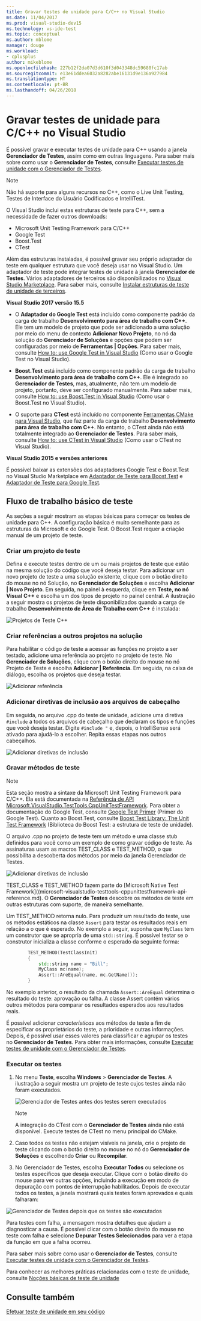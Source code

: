```yaml
---
title: Gravar testes de unidade para C/C++ no Visual Studio
ms.date: 11/04/2017
ms.prod: visual-studio-dev15
ms.technology: vs-ide-test
ms.topic: conceptual
ms.author: mblome
manager: douge
ms.workload:
- cplusplus
author: mikeblome
ms.openlocfilehash: 227b12f2da07d3d610f3d043348dc59680fc17ab
ms.sourcegitcommit: e13e61ddea6032a8282abe16131d9e136a927984
ms.translationtype: HT
ms.contentlocale: pt-BR
ms.lasthandoff: 04/26/2018
---
```

# <a name="write-unit-tests-for-cc-in-visual-studio"></a>Gravar testes de unidade para C/C++ no Visual Studio

É possível gravar e executar testes de unidade para C++ usando a janela **Gerenciador de Testes**, assim como em outras linguagens. Para saber mais sobre como usar o **Gerenciador de Testes**, consulte [Executar testes de unidade com o Gerenciador de Testes](run-unit-tests-with-test-explorer.md).

> [!NOTE]
> Não há suporte para alguns recursos no C++, como o Live Unit Testing, Testes de Interface do Usuário Codificados e IntelliTest.

O Visual Studio inclui estas estruturas de teste para C++, sem a necessidade de fazer outros downloads:

- Microsoft Unit Testing Framework para C/C++
- Google Test
- Boost.Test
- CTest

Além das estruturas instaladas, é possível gravar seu próprio adaptador de teste em qualquer estrutura que você deseja usar no Visual Studio. Um adaptador de teste pode integrar testes de unidade à janela **Gerenciador de Testes**. Vários adaptadores de terceiros são disponibilizados no [Visual Studio Marketplace](https://marketplace.visualstudio.com). Para saber mais, consulte [Instalar estruturas de teste de unidade de terceiros](install-third-party-unit-test-frameworks.md).

**Visual Studio 2017 versão 15.5**

- O **Adaptador do Google Test** está incluído como componente padrão da carga de trabalho **Desenvolvimento para área de trabalho com C++**. Ele tem um modelo de projeto que pode ser adicionado a uma solução por meio do menu de contexto **Adicionar Novo Projeto**, no nó da solução do **Gerenciador de Soluções** e opções que podem ser configuradas por meio de **Ferramentas | Opções**. Para saber mais, consulte [How to: use Google Test in Visual Studio](how-to-use-google-test-for-cpp.md) (Como usar o Google Test no Visual Studio).

- **Boost.Test** está incluído como componente padrão da carga de trabalho **Desenvolvimento para área de trabalho com C++**. Ele é integrado ao **Gerenciador de Testes**, mas, atualmente, não tem um modelo de projeto, portanto, deve ser configurado manualmente. Para saber mais, consulte [How to: use Boost.Test in Visual Studio](how-to-use-boost-test-for-cpp.md) (Como usar o Boost.Test no Visual Studio).

- O suporte para **CTest** está incluído no componente [Ferramentas CMake para Visual Studio](/cpp/ide/cmake-tools-for-cpp), que faz parte da carga de trabalho **Desenvolvimento para área de trabalho com C++**. No entanto, o CTest ainda não está totalmente integrado ao **Gerenciador de Testes**. Para saber mais, consulte [How to: use CTest in Visual Studio](how-to-use-ctest-for-cpp.md) (Como usar o CTest no Visual Studio).

**Visual Studio 2015 e versões anteriores**

É possível baixar as extensões dos adaptadores Google Test e Boost.Test no Visual Studio Marketplace em [Adaptador de Teste para Boost.Test](https://marketplace.visualstudio.com/items?itemName=VisualCPPTeam.TestAdapterforBoostTest) e [Adaptador de Teste para Google Test](https://marketplace.visualstudio.com/items?itemName=VisualCPPTeam.TestAdapterforGoogleTest).

## <a name="basic-test-workflow"></a>Fluxo de trabalho básico de teste

As seções a seguir mostram as etapas básicas para começar os testes de unidade para C++. A configuração básica é muito semelhante para as estruturas da Microsoft e do Google Test. O Boost.Test requer a criação manual de um projeto de teste.

### <a name="create-a-test-project"></a>Criar um projeto de teste

Defina e execute testes dentro de um ou mais projetos de teste que estão na mesma solução do código que você deseja testar. Para adicionar um novo projeto de teste a uma solução existente, clique com o botão direito do mouse no nó Solução, no **Gerenciador de Soluções** e escolha **Adicionar | Novo Projeto**. Em seguida, no painel à esquerda, clique em **Teste, no nó Visual C++** e escolha um dos tipos de projeto no painel central. A ilustração a seguir mostra os projetos de teste disponibilizados quando a carga de trabalho **Desenvolvimento de Área de Trabalho com C++** é instalada:

![Projetos de Teste C++](media/cpp-new-test-project.png "Novos modelos de projeto de teste C++")

### <a name="create-references-to-other-projects-in-the-solution"></a>Criar referências a outros projetos na solução

Para habilitar o código de teste a acessar as funções no projeto a ser testado, adicione uma referência ao projeto no projeto de teste. No **Gerenciador de Soluções**, clique com o botão direito do mouse no nó Projeto de Teste e escolha **Adicionar | Referência**. Em seguida, na caixa de diálogo, escolha os projetos que deseja testar.

![Adicionar referência](media/cpp-add-ref-test-project.png "Teste C++ adicionar uma referência aos projetos a serem testados")

### <a name="add-include-directives-for-header-files"></a>Adicionar diretivas de inclusão aos arquivos de cabeçalho

Em seguida, no arquivo .cpp do teste de unidade, adicione uma diretiva `#include` a todos os arquivos de cabeçalho que declaram os tipos e funções que você deseja testar. Digite `#include "` e, depois, o IntelliSense será ativado para ajudá-lo a escolher. Repita essas etapas nos outros cabeçalhos.

![Adicionar diretivas de inclusão](media/cpp-add-includes-test-project.png "Teste C++ adicionar inclusão aos arquivos de cabeçalho")

### <a name="write-test-methods"></a>Gravar métodos de teste

> [!NOTE]
> Esta seção mostra a sintaxe da Microsoft Unit Testing Framework para C/C++. Ela está documentada na [Referência de API Microsoft.VisualStudio.TestTools.CppUnitTestFramework](microsoft-visualstudio-testtools-cppunittestframework-api-reference.md). Para obter a documentação do Google Test, consulte [Google Test Primer](https://github.com/google/googletest/blob/master/googletest/docs/Primer.md) (Primer do Google Test). Quanto ao Boost.Test, consulte [Boost Test Library: The Unit Test Framework](http://www.boost.org/doc/libs/1_46_0/libs/test/doc/html/utf.html) (Biblioteca do Boost Test: a estrutura de teste de unidade).

O arquivo .cpp no projeto de teste tem um método e uma classe stub definidos para você como um exemplo de como gravar código de teste. As assinaturas usam as macros TEST_CLASS e TEST_METHOD, o que possibilita a descoberta dos métodos por meio da janela Gerenciador de Testes.

![Adicionar diretivas de inclusão](media/cpp-write-test-methods.png "Teste C++ adicionar inclusão aos arquivos de cabeçalho")

TEST_CLASS e TEST_METHOD fazem parte do [Microsoft Native Test Framework]((microsoft-visualstudio-testtools-cppunittestframework-api-reference.md). O **Gerenciador de Testes** descobre os métodos de teste em outras estruturas com suporte, de maneira semelhante.

Um TEST_METHOD retorna nulo. Para produzir um resultado do teste, use os métodos estáticos na classe `Assert` para testar os resultados reais em relação a o que é esperado. No exemplo a seguir, suponha que `MyClass` tem um construtor que se apropria de uma `std::string`. É possível testar se o construtor inicializa a classe conforme o esperado da seguinte forma:

```cpp
        TEST_METHOD(TestClassInit)
        {
            std::string name = "Bill";
            MyClass mc(name);
            Assert::AreEqual(name, mc.GetName());
        }
```
No exemplo anterior, o resultado da chamada `Assert::AreEqual` determina o resultado do teste: aprovação ou falha. A classe Assert contém vários outros métodos para comparar os resultados esperados aos resultados reais.

É possível adicionar *características* aos métodos de teste a fim de especificar os proprietários do teste, a prioridade e outras informações. Depois, é possível usar esses valores para classificar e agrupar os testes no **Gerenciador de Testes**. Para obter mais informações, consulte [Executar testes de unidade com o Gerenciador de Testes](run-unit-tests-with-test-explorer.md).

### <a name="run-the-tests"></a>Executar os testes

1. No menu **Teste**, escolha **Windows** > **Gerenciador de Testes**. A ilustração a seguir mostra um projeto de teste cujos testes ainda não foram executados.

   ![Gerenciador de Testes antes dos testes serem executados](media/cpp-test-explorer.png "Gerenciador de Testes para C++")

   > [!NOTE]
   > A integração do CTest com o **Gerenciador de Testes** ainda não está disponível. Execute testes de CTest no menu principal do CMake.

1. Caso todos os testes não estejam visíveis na janela, crie o projeto de teste clicando com o botão direito no mouse no nó do **Gerenciador de Soluções** e escolhendo **Criar** ou **Recompilar**.

1. No Gerenciador de Testes, escolha **Executar Todos** ou selecione os testes específicos que deseja executar. Clique com o botão direito do mouse para ver outras opções, incluindo a execução em modo de depuração com pontos de interrupção habilitados. Depois de executar todos os testes, a janela mostrará quais testes foram aprovados e quais falharam:

![Gerenciador de Testes depois que os testes são executados](media/cpp-test-explorer-passed.png "C++ Gerenciador de Testes depois de executar os testes")

Para testes com falha, a mensagem mostra detalhes que ajudam a diagnosticar a causa. É possível clicar com o botão direito do mouse no teste com falha e selecione **Depurar Testes Selecionados** para ver a etapa da função em que a falha ocorreu.

Para saber mais sobre como usar o **Gerenciador de Testes**, consulte [Executar testes de unidade com o Gerenciador de Testes](run-unit-tests-with-test-explorer.md).

Para conhecer as melhores práticas relacionadas com o teste de unidade, consulte [Noções básicas de teste de unidade](unit-test-basics.md)

## <a name="see-also"></a>Consulte também

[Efetuar teste de unidade em seu código](unit-test-your-code.md)